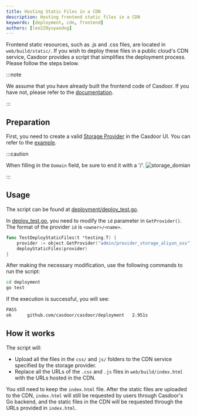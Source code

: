 ```yaml
---
title: Hosting Static Files in a CDN
description: Hosting frontend static files in a CDN
keywords: [deployment, cdn, frontend]
authors: [leo220yuyaodog]
---
```


Frontend static resources, such as .js and .css files, are located in `web/build/static/`. If you wish to deploy these files in a public cloud's CDN service, Casdoor provides a script that simplifies the deployment process. Please follow the steps below.

:::note

We assume that you have already built the frontend code of Casdoor. If you have not, please refer to the [documentation](/docs/basic/server-installation#frontend-1).

:::

## Preparation

First, you need to create a valid [Storage Provider](/docs/provider/storage/overview) in the Casdoor UI. You can refer to the [example](/docs/provider/storage/aliyun-oss).

:::caution

When filling in the `Domain` field, be sure to end it with a '/'.
![storage_domian](/img/deployment/deploy-cdn/storage_domian.png)

:::

## Usage

The script can be found at [deployment/deploy_test.go](https://github.com/casdoor/casdoor/blob/7b0b426a76fd77b89817e0eafcccaed8d15b8cf4/deployment/deploy_test.go).

In [deploy_test.go](https://github.com/casdoor/casdoor/blob/7b0b426a76fd77b89817e0eafcccaed8d15b8cf4/deployment/deploy_test.go), you need to modify the `id` parameter in `GetProvider()`. The format of the provider `id` is `<owner>/<name>`.

```go
func TestDeployStaticFiles(t *testing.T) {
    provider := object.GetProvider("admin/provider_storage_aliyun_oss")
    deployStaticFiles(provider)
}
```

After making the necessary modification, use the following commands to run the script:

```bash
cd deployment
go test
```

If the execution is successful, you will see:

```bash
PASS
ok      github.com/casdoor/casdoor/deployment   2.951s
```

## How it works

The script will:

- Upload all the files in the `css/` and `js/` folders to the CDN service specified by the storage provider.
- Replace all the URLs of the `.css` and `.js` files in `web/build/index.html` with the URLs hosted in the CDN.

You still need to keep the `index.html` file. After the static files are uploaded to the CDN, `index.html` will still be requested by users through Casdoor's Go backend, and the static files in the CDN will be requested through the URLs provided in `index.html`.
